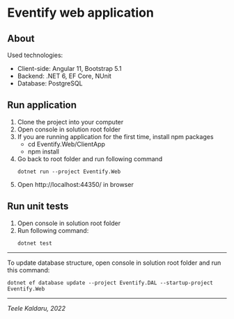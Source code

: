 # Eventify web application

## About
Used technologies:

- Client-side: Angular 11, Bootstrap 5.1
- Backend: .NET 6, EF Core, NUnit
- Database: PostgreSQL

## Run application
1. Clone the project into your computer
2. Open console in solution root folder
3. If you are running application for the first time, install npm packages
	- cd Eventify.Web/ClientApp
	- npm install
4. Go back to root folder and run following command
	```
	dotnet run --project Eventify.Web
	```
5. Open http://localhost:44350/ in browser

## Run unit tests
1. Open console in solution root folder
2. Run following command:
	```
	dotnet test
	```
	

---
To update database structure, open console in solution root folder and run this command:
```
dotnet ef database update --project Eventify.DAL --startup-project Eventify.Web
```
---

*Teele Kaldaru, 2022*

